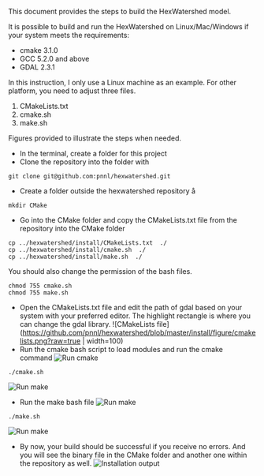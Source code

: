 This document provides the steps to build the HexWatershed model.

It is possible to build and run the HexWatershed on Linux/Mac/Windows if your system meets the requirements:
* cmake 3.1.0
* GCC 5.2.0 and above
* GDAL 2.3.1 

In this instruction, I only use a Linux machine as an example. For other platform, you need to adjust three files. 
1. CMakeLists.txt
2. cmake.sh
3. make.sh

Figures provided to illustrate the steps when needed.

* In the terminal, create a folder for this project
* Clone the repository into the folder with 
```
git clone git@github.com:pnnl/hexwatershed.git
```
* Create a folder outside the hexwatershed repository å
```å
mkdir CMake
```
* Go into the CMake folder and copy the CMakeLists.txt file from the repository into the CMake folder
```
cp ../hexwatershed/install/CMakeLists.txt  ./
cp ../hexwatershed/install/cmake.sh  ./
cp ../hexwatershed/install/make.sh  ./
```
You should also change the permission of the bash files.
```
chmod 755 cmake.sh
chmod 755 make.sh
```
* Open the CMakeLists.txt file and edit the path of gdal based on your system with your preferred editor.
The highlight rectangle is where you can change the gdal library.
![CMakeLists file](https://github.com/pnnl/hexwatershed/blob/master/install/figure/cmakelists.png?raw=true | width=100)
* Run the cmake bash script to load modules and run the cmake command
![Run cmake](https://github.com/pnnl/hexwatershed/blob/master/install/figure/cmake.png?raw=true)
```
./cmake.sh
```
![Run make](https://github.com/pnnl/hexwatershed/blob/master/install/figure/cmake_result.png?raw=true)
* Run the make bash file 
![Run make](https://github.com/pnnl/hexwatershed/blob/master/install/figure/make.png?raw=true)
```
./make.sh
```
![Run make](https://github.com/pnnl/hexwatershed/blob/master/install/figure/make_result.png?raw=true)
* By now, your build should be successful if you receive no errors. And you will see the binary file in the CMake folder and another one within the repository as well.
![Installation output](https://github.com/pnnl/hexwatershed/blob/master/install/figure/final.png?raw=true)
